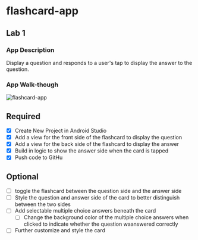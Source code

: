 # flashcard-app

## Lab 1

### App Description
Display a question and responds to a user's tap to display the answer to the question.


### App Walk-though
![flashcard-app](https://www.loom.com/share/6a1162de7ac94f41b363baccfaabcb11.gif)

## Required
- [x] Create New Project in Android Studio
- [x] Add a view for the front side of the flashcard to display the question
- [x] Add a view for the back side of the flashcard to display the answer
- [x] Build in logic to show the answer side when the card is tapped
- [x] Push code to GitHu
## Optional
- [ ] toggle the flashcard between the question side and the answer side
- [ ] Style the question and answer side of the card to better distinguish between the two sides
- [ ] Add selectable multiple choice answers beneath the card
   - [ ] Change the background color of the multiple choice answers when clicked to indicate whether the question waanswered correctly
- [ ] Further customize and style the card
